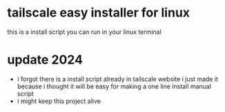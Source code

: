 # tailscale easy installer for linux
  this is a install script you can run in your linux terminal
  # update 2024
  * i forgot there is a install script already in tailscale website i just made it because i thought it will be easy for making a one line install manual script
  * i might keep this project alive
